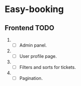 # Easy-booking

## Frontend TODO

1. - [ ] Admin panel.
2. - [ ] User profile page.
3. - [ ] Filters and sorts for tickets.
4. - [ ] Pagination.